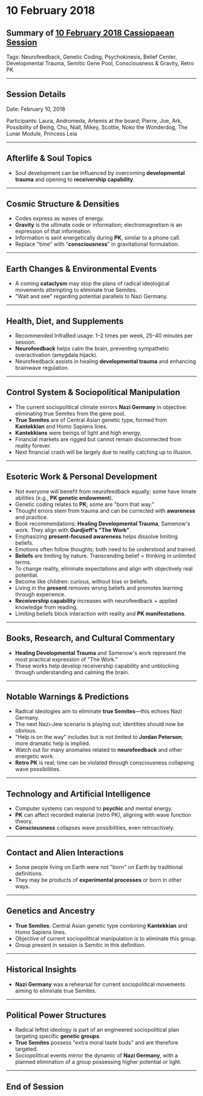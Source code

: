 # 10 February 2018

## Summary of [10 February 2018 Cassiopaean Session](https://cassiopaea.org/forum/threads/session-10-february-2018.45486/#post-750124)

Tags: Neurofeedback, Genetic Coding, Psychokinesis, Belief Center, Developmental Trauma, Semitic Gene Pool, Consciousness & Gravity, Retro PK

---

## Session Details

Date: February 10, 2018

Participants: Laura, Andromeda, Artemis at the board; Pierre, Joe, Ark, Possibility of Being, Chu, Niall, Mikey, Scottie, Noko the Wonderdog, The Lunar Module, Princess Leia

---

## Afterlife & Soul Topics

- Soul development can be influenced by overcoming **developmental trauma** and opening to **receivership capability**.

---

## Cosmic Structure & Densities

- Codes express as waves of energy.
- **Gravity** is the ultimate code or information; electromagnetism is an expression of that information.
- Information is sent energetically during **PK**, similar to a phone call.
- Replace "time" with "**consciousness**" in gravitational formulation.

---

## Earth Changes & Environmental Events

- A coming **cataclysm** may stop the plans of radical ideological movements attempting to eliminate true Semites.
- "Wait and see" regarding potential parallels to Nazi Germany.

---

## Health, Diet, and Supplements

- Recommended InfraBed usage: 1–2 times per week, 25–40 minutes per session.
- **Neurofeedback** helps calm the brain, preventing sympathetic overactivation (amygdala hijack).
- Neurofeedback assists in healing **developmental trauma** and enhancing brainwave regulation.

---

## Control System & Sociopolitical Manipulation

- The current sociopolitical climate mirrors **Nazi Germany** in objective: eliminating true Semites from the gene pool.
- **True Semites** are of Central Asian genetic type, formed from **Kantekkian** and Homo Sapiens lines.
- **Kantekkians** were beings of light and high energy.
- Financial markets are rigged but cannot remain disconnected from reality forever.
- Next financial crash will be largely due to reality catching up to illusion.

---

## Esoteric Work & Personal Development

- Not everyone will benefit from neurofeedback equally; some have innate abilities (e.g., **PK genetic endowment**).
- Genetic coding relates to **PK**; some are "born that way."
- Thought errors stem from trauma and can be corrected with **awareness** and practice.
- Book recommendations: **Healing Developmental Trauma**, Samenow's work. They align with **Gurdjieff's "The Work"**.
- Emphasizing **present-focused awareness** helps dissolve limiting beliefs.
- Emotions often follow thoughts; both need to be understood and trained.
- **Beliefs** are limiting by nature. Transcending belief = thinking in unlimited terms.
- To change reality, eliminate expectations and align with objectively real potential.
- Become like children: curious, without bias or beliefs.
- Living in the **present** removes wrong beliefs and promotes learning through experience.
- **Receivership capability** increases with neurofeedback + applied knowledge from reading.
- Limiting beliefs block interaction with reality and **PK manifestations**.

---

## Books, Research, and Cultural Commentary

- **Healing Developmental Trauma** and Samenow's work represent the most practical expression of "The Work."
- These works help develop receivership capability and unblocking through understanding and calming the brain.

---

## Notable Warnings & Predictions

- Radical ideologies aim to eliminate **true Semites**—this echoes Nazi Germany.
- The next Nazi-Jew scenario is playing out; identities should now be obvious.
- "Help is on the way" includes but is not limited to **Jordan Peterson**; more dramatic help is implied.
- Watch out for many anomalies related to **neurofeedback** and other energetic work.
- **Retro PK** is real; time can be violated through consciousness collapsing wave possibilities.

---

## Technology and Artificial Intelligence

- Computer systems can respond to **psychic** and mental energy.
- **PK** can affect recorded material (retro PK), aligning with wave function theory.
- **Consciousness** collapses wave possibilities, even retroactively.

---

## Contact and Alien Interactions

- Some people living on Earth were not "born" on Earth by traditional definitions.
- They may be products of **experimental processes** or born in other ways.

---

## Genetics and Ancestry

- **True Semites**: Central Asian genetic type combining **Kantekkian** and Homo Sapiens lines.
- Objective of current sociopolitical manipulation is to eliminate this group.
- Group present in session is Semitic in this definition.

---

## Historical Insights

- **Nazi Germany** was a rehearsal for current sociopolitical movements aiming to eliminate true Semites.

---

## Political Power Structures

- Radical leftist ideology is part of an engineered sociopolitical plan targeting specific **genetic groups**.
- **True Semites** possess "extra moral taste buds" and are therefore targeted.
- Sociopolitical events mirror the dynamic of **Nazi Germany**, with a planned elimination of a group possessing higher potential or light.

---

## End of Session